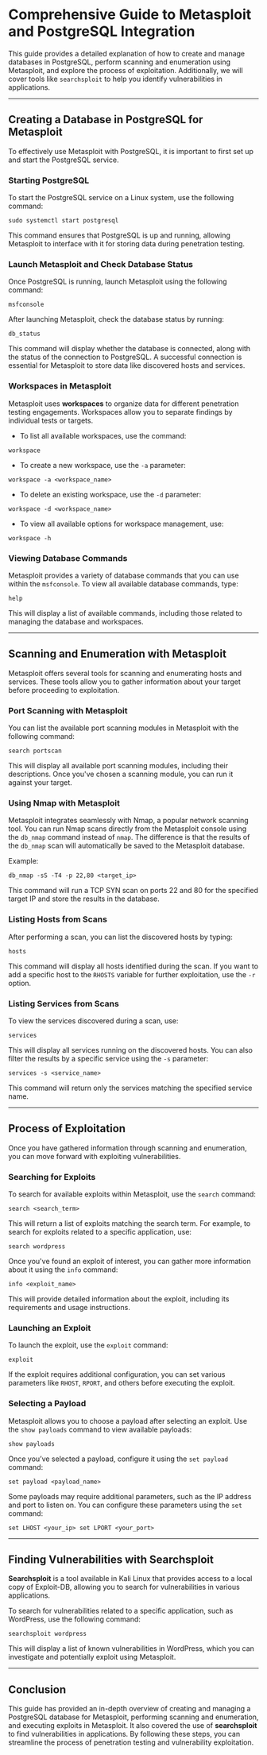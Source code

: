 # Comprehensive Guide to Metasploit and PostgreSQL Integration

This guide provides a detailed explanation of how to create and manage databases in PostgreSQL, perform scanning and enumeration using Metasploit, and explore the process of exploitation. Additionally, we will cover tools like `searchsploit` to help you identify vulnerabilities in applications.

---

## Creating a Database in PostgreSQL for Metasploit

To effectively use Metasploit with PostgreSQL, it is important to first set up and start the PostgreSQL service.

### Starting PostgreSQL
To start the PostgreSQL service on a Linux system, use the following command:
```
sudo systemctl start postgresql
```

This command ensures that PostgreSQL is up and running, allowing Metasploit to interface with it for storing data during penetration testing.

### Launch Metasploit and Check Database Status
Once PostgreSQL is running, launch Metasploit using the following command:
```
msfconsole
```

After launching Metasploit, check the database status by running:
```
db_status
```

This command will display whether the database is connected, along with the status of the connection to PostgreSQL. A successful connection is essential for Metasploit to store data like discovered hosts and services.

### Workspaces in Metasploit
Metasploit uses **workspaces** to organize data for different penetration testing engagements. Workspaces allow you to separate findings by individual tests or targets.

- To list all available workspaces, use the command:
```
workspace
```

- To create a new workspace, use the `-a` parameter:
```
workspace -a <workspace_name>
```

- To delete an existing workspace, use the `-d` parameter:
```
workspace -d <workspace_name>
```

- To view all available options for workspace management, use:
```
workspace -h
```

### Viewing Database Commands
Metasploit provides a variety of database commands that you can use within the `msfconsole`. To view all available database commands, type:
```
help
```

This will display a list of available commands, including those related to managing the database and workspaces.

---

## Scanning and Enumeration with Metasploit

Metasploit offers several tools for scanning and enumerating hosts and services. These tools allow you to gather information about your target before proceeding to exploitation.

### Port Scanning with Metasploit

You can list the available port scanning modules in Metasploit with the following command:
```
search portscan
```

This will display all available port scanning modules, including their descriptions. Once you've chosen a scanning module, you can run it against your target.

### Using Nmap with Metasploit

Metasploit integrates seamlessly with Nmap, a popular network scanning tool. You can run Nmap scans directly from the Metasploit console using the `db_nmap` command instead of `nmap`. The difference is that the results of the `db_nmap` scan will automatically be saved to the Metasploit database.

Example:
```
db_nmap -sS -T4 -p 22,80 <target_ip>
```

This command will run a TCP SYN scan on ports 22 and 80 for the specified target IP and store the results in the database.

### Listing Hosts from Scans

After performing a scan, you can list the discovered hosts by typing:
```
hosts
```

This command will display all hosts identified during the scan. If you want to add a specific host to the `RHOSTS` variable for further exploitation, use the `-r` option.

### Listing Services from Scans

To view the services discovered during a scan, use:
```
services
```

This will display all services running on the discovered hosts. You can also filter the results by a specific service using the `-s` parameter:
```
services -s <service_name>
```

This command will return only the services matching the specified service name.

---

## Process of Exploitation

Once you have gathered information through scanning and enumeration, you can move forward with exploiting vulnerabilities.

### Searching for Exploits

To search for available exploits within Metasploit, use the `search` command:
```
search <search_term>
```

This will return a list of exploits matching the search term. For example, to search for exploits related to a specific application, use:
```
search wordpress
```

Once you've found an exploit of interest, you can gather more information about it using the `info` command:
```
info <exploit_name>
```

This will provide detailed information about the exploit, including its requirements and usage instructions.

### Launching an Exploit

To launch the exploit, use the `exploit` command:
```
exploit
```

If the exploit requires additional configuration, you can set various parameters like `RHOST`, `RPORT`, and others before executing the exploit.

### Selecting a Payload

Metasploit allows you to choose a payload after selecting an exploit. Use the `show payloads` command to view available payloads:
```
show payloads
```

Once you’ve selected a payload, configure it using the `set payload` command:
```
set payload <payload_name>
```

Some payloads may require additional parameters, such as the IP address and port to listen on. You can configure these parameters using the `set` command:
```
set LHOST <your_ip> set LPORT <your_port>
```

---

## Finding Vulnerabilities with Searchsploit

**Searchsploit** is a tool available in Kali Linux that provides access to a local copy of Exploit-DB, allowing you to search for vulnerabilities in various applications.

To search for vulnerabilities related to a specific application, such as WordPress, use the following command:
```
searchsploit wordpress
```

This will display a list of known vulnerabilities in WordPress, which you can investigate and potentially exploit using Metasploit.

---

## Conclusion

This guide has provided an in-depth overview of creating and managing a PostgreSQL database for Metasploit, performing scanning and enumeration, and executing exploits in Metasploit. It also covered the use of **searchsploit** to find vulnerabilities in applications. By following these steps, you can streamline the process of penetration testing and vulnerability exploitation.

